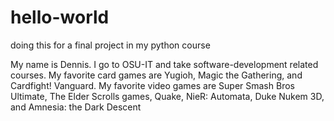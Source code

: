 # hello-world
doing this for a final project in my python course


My name is Dennis.
I go to OSU-IT and take software-development related courses.
My favorite card games are Yugioh, Magic the Gathering, and Cardfight! Vanguard.
My favorite video games are Super Smash Bros Ultimate, The Elder Scrolls games, Quake, NieR: Automata, Duke Nukem 3D, and Amnesia: the Dark Descent
